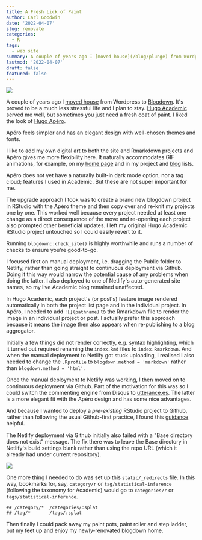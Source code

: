 ```yaml
---
title: A Fresh Lick of Paint
author: Carl Goodwin
date: '2022-04-07'
slug: renovate
categories:
  - R
tags:
  - web site
summary: A couple of years ago I [moved house](/blog/plunge) from Wordpress to [Blogdown](https://bookdown.org/yihui/blogdown/). It's a less stressful life and I plan to stay. [Hugo Academic](https://academic-demo.netlify.app) served me well, but sometimes you just need a fresh coat of paint.
lastmod: '2022-04-07'
draft: false
featured: false
---
```


![](/blog/renovate/featured.GIF)

A couple of years ago I [moved house](/blog/plunge) from Wordpress to [Blogdown](https://bookdown.org/yihui/blogdown/). It's proved to be a much less stressful life and I plan to stay. [Hugo Academic](https://academic-demo.netlify.app) served me well, but sometimes you just need a fresh coat of paint. I liked the look of [Hugo Apéro](https://hugo-apero-docs.netlify.app).

Apéro feels simpler and has an elegant design with well-chosen themes and fonts.

I like to add my own digital art to both the site and Rmarkdown projects and Apéro gives me more flexibility here.  It naturally accommodates GIF animations, for example, on my [home page](/.) and in my project and [blog](/blog/) lists. 

Apéro does not yet have a naturally built-in dark mode option, nor a tag cloud; features I used in Academic. But these are not super important for me.

The upgrade approach I took was to create a brand new blogdown project in RStudio with the Apéro theme and then copy over and re-knit my projects one by one. This worked well because every project needed at least one change as a direct consequence of the move and re-opening each project also prompted other beneficial updates. I left my original Hugo Academic RStudio project untouched so I could easily revert to it.

Running `blogdown::check_site()` is highly worthwhile and runs a number of checks to ensure you're good-to-go.

I focused first on manual deployment, i.e. dragging the Public folder to Netlify, rather than going straight to continuous deployment via Github. Doing it this way would narrow the potential cause of any problems when doing the latter. I also deployed to one of Netlify's auto-generated site names, so my live Academic blog remained unaffected.

In Hugo Academic, each project's (or post's) feature image rendered automatically in both the project list page and in the individual project. In Apéro, I needed to add `![](pathname)` to the Rmarkdown file to render the image in an individual project or post. I actually prefer this approach because it means the image then also appears when re-publishing to a blog aggregator.

Initially a few things did not render correctly, e.g. syntax highlighting, which it turned out required renaming the `index.Rmd` files to `index.Rmarkdown`. And when the manual deployment to Netlify got stuck uploading, I realised I also needed to change the `.Rprofile` to `blogdown.method = 'markdown'` rather than `blogdown.method = 'html'`.

Once the manual deployment to Netlify was working, I then moved on to continuous deployment via Github. Part of the motivation for this was so I could switch the commenting engine from Disqus to [utterance.es](https://utteranc.es). The latter is a more elegant fit with the Apéro design and has some nice advantages. 

And because I wanted to deploy a *pre-existing* RStudio project to Github, rather than following the usual Github-first practice, I found this [guidance](https://happygitwithr.com/existing-github-first.html) helpful.

The Netlify deployment via Github initially also failed with a "Base directory does not exist" message. The fix there was to leave the Base directory in Netlify's build settings blank rather than using the repo URL (which it already had under current repository).

![](/blog/renovate/netlify.png)

One more thing I needed to do was set up this `static/_redirects` file. In this way, bookmarks for, say, `category/r` or `tag/statistical-inference` (following the taxonomy for Academic) would go to `categories/r` or `tags/statistical-inference`.


```
## /category/*  /categories/:splat
## /tag/*       /tags/:splat
```

Then finally I could pack away my paint pots, paint roller and step ladder, put my feet up and enjoy my newly-renovated blogdown home.

